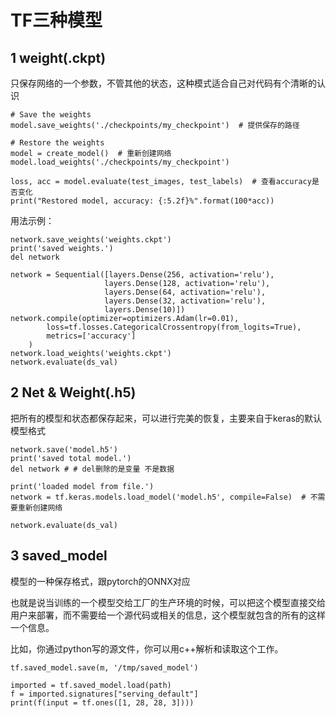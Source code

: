 # TF三种模型

## 1 weight(.ckpt)

只保存网络的一个参数，不管其他的状态，这种模式适合自己对代码有个清晰的认识

```
# Save the weights
model.save_weights('./checkpoints/my_checkpoint')  # 提供保存的路径

# Restore the weights
model = create_model()  # 重新创建网络
model.load_weights('./checkpoints/my_checkpoint')

loss, acc = model.evaluate(test_images, test_labels)  # 查看accuracy是否变化
print("Restored model, accuracy: {:5.2f}%".format(100*acc))

```

用法示例：

```
network.save_weights('weights.ckpt')
print('saved weights.')
del network

network = Sequential([layers.Dense(256, activation='relu'),
                     layers.Dense(128, activation='relu'),
                     layers.Dense(64, activation='relu'),
                     layers.Dense(32, activation='relu'),
                     layers.Dense(10)])
network.compile(optimizer=optimizers.Adam(lr=0.01),
		loss=tf.losses.CategoricalCrossentropy(from_logits=True),
		metrics=['accuracy']
	)
network.load_weights('weights.ckpt')
network.evaluate(ds_val)

```

## 2 Net & Weight(.h5)

把所有的模型和状态都保存起来，可以进行完美的恢复，主要来自于keras的默认模型格式

```
network.save('model.h5')
print('saved total model.')
del network # # del删除的是变量 不是数据

print('loaded model from file.')
network = tf.keras.models.load_model('model.h5', compile=False)  # 不需要重新创建网络

network.evaluate(ds_val)

```

## 3 saved_model

模型的一种保存格式，跟pytorch的ONNX对应

也就是说当训练的一个模型交给工厂的生产环境的时候，可以把这个模型直接交给用户来部署，而不需要给一个源代码或相关的信息，这个模型就包含的所有的这样一个信息。

比如，你通过python写的源文件，你可以用c++解析和读取这个工作。

```
tf.saved_model.save(m, '/tmp/saved_model')

imported = tf.saved_model.load(path)
f = imported.signatures["serving_default"]
print(f(input = tf.ones([1, 28, 28, 3])))

```

